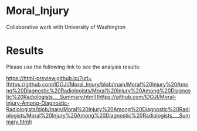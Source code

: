 # Moral_Injury
Collaborative work with University of Washington



# Results
Please use the following link to see the analysis results:

https://html-preview.github.io/?url=[https://github.com/IDOJI/Moral_Injury/blob/main/Moral%20Injury%20Among%20Diagnostic%20Radiologists/Moral%20Injury%20Among%20Diagnostic%20Radiologists___Summary.html](https://github.com/IDOJI/Moral-Injury-Among-Diagnostic-Radiologists/blob/main/Moral%20Injury%20Among%20Diagnostic%20Radiologists/Moral%20Injury%20Among%20Diagnostic%20Radiologists___Summary.html)


